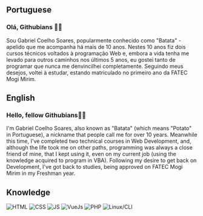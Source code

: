 ## Portuguese 
### Olá, Githubians 👋🏻
Sou Gabriel Coelho Soares, popularmente conhecido como "Batata" - apelido que me acompanha há mais de 10 anos. Nestes 10 anos fiz dois cursos técnicos voltados à programação Web e, embora a vida tenha me levado para outros caminhos nos últimos 5 anos, eu gostei tanto de programar que nunca me denvincilhei completamente. Seguindo meus desejos, voltei à estudar, estando matriculado no primeiro ano da FATEC Mogi Mirim. 


## English
### Hello, fellow Githubians👋🏻
I'm Gabriel Coelho Soares, also known as "Batata" (which means "Potato" in Portuguese), a nickname that people call me for over 10 years. Meanwhile this time, I've completed two technical courses in Web Development, and, although the life took me on other paths, programming was always a close friend of mine, that I kept using it, even on my current job (using the knowledge acquired to program in VBA). Following my desire to get back on Development, I've got back to studies, being approved on FATEC Mogi Mirim in my Freshman year. 

## Knowledge
![HTML](https://img.shields.io/badge/HTML5-E34F26?style=for-the-badge&logo=html5&logoColor=white)
![CSS](https://img.shields.io/badge/CSS3-1572B6?style=for-the-badge&logo=css3&logoColor=white)
![JS](https://img.shields.io/badge/JavaScript-F7DF1E?style=for-the-badge&logo=javascript&logoColor=black)
![VueJs](https://img.shields.io/badge/VueJS-41b883?style=for-the-badge&logo=vuejs&logoColor=white)
![PHP](https://img.shields.io/badge/PHP-4f5d95?style=for-the-badge&logo=php&logoColor=white)
![Linux/CLI](https://img.shields.io/badge/Bash-89e051?style=for-the-badge&logo=bash&logoColor=white)
<!--
**GabrielCoelho/GabrielCoelho** is a ✨ _special_ ✨ repository because its `README.md` (this file) appears on your GitHub profile.

Here are some ideas to get you started:

- 🔭 I’m currently working on ...
- 🌱 I’m currently learning ...
- 👯 I’m looking to collaborate on ...
- 🤔 I’m looking for help with ...
- 💬 Ask me about ...
- 📫 How to reach me: ...
- 😄 Pronouns: ...
- ⚡ Fun fact: ...
-->
